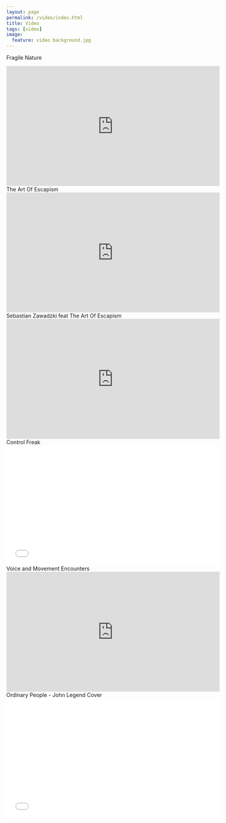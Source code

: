 ```yaml
---
layout: page
permalink: /video/index.html
title: Video
tags: [video]
image:
  feature: video background.jpg
---
```

Fragile Nature

<iframe width="560" height="315" src="https://www.youtube.com/embed/XBCUqQEWjk0" frameborder="0" allow="autoplay; encrypted-media" allowfullscreen></iframe>
<br>
The Art Of Escapism

<iframe width="560" height="315" src="https://www.youtube.com/embed/bcHuqlC4WdY" frameborder="0" allow="autoplay; encrypted-media" allowfullscreen></iframe>
<br>
Sebastian Zawadzki feat The Art Of Escapism

<iframe width="560" height="315" src="https://www.youtube.com/embed/Th4yvMlt5Lo" frameborder="0" allow="autoplay; encrypted-media" allowfullscreen></iframe>
<br>
Control Freak

<iframe width="560" height="315" src="//www.youtube.com/embed/x5agDR4p_Vg" frameborder="0" allowfullscreen></iframe>
<br>
Voice and Movement Encounters
<iframe width="560" height="315" src="https://www.youtube.com/embed/iDKq-TfG5Q0" frameborder="0" allow="autoplay; encrypted-media" allowfullscreen></iframe>
<br>
Ordinary People - John Legend Cover

<iframe width="560" height="315" src="//www.youtube.com/embed/_2O9Oqz6PgM" frameborder="0" allowfullscreen></iframe>

